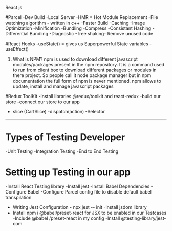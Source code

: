 React js

#Parcel 
-Dev Build
-Local Server
-HMR = Hot Module Replacement
-File watching algorithm - written in c++
-Faster Build -Caching
-Image Optimization
-Minification
-Bundling
-Compress
-Consistant Hashing
-Differential Bundling
-Diagnostic
-Tree shaking- Remove unused code


#React Hooks
-useState() = gives us Superpowerful State variables 
-useEffect() 

1. What is NPM?
npm is used to download different javascript modules/packages present in the npm repository. It is a command used to run from client box to download different packages or modules in there project. So people call it node package manager but in npm documentation the full form of npm is never mentioned. npm allows to update, install and manage javascript packages

#Redux ToolKit
-Install libraries @redux/toolkit and react-redux
-build our store
-connect our store to our app
- slice (CartSlice)
-dispatch(action)
-Selector

----------

# Types of Testing Developer
-Unit Testing
-Integration Testing
-End to End Testing 

# Setting up Testing in our app
-Install React Testing library
-Install jest
-Install Babel Dependencies
-Configure Babel 
-Configure Parcel config file to disable default babel transpilation
- Writing Jest Configuration - npx jest -- init 
-Install jsdom library
- Install npm i @babel/preset-react for JSX to be enabled in our Testcases
-Include @babel /preset-react in my config
-Install @testing-library/jest-com